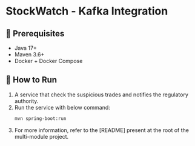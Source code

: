 # StockWatch - Kafka Integration

## 🔧 Prerequisites

- Java 17+
- Maven 3.6+
- Docker + Docker Compose

## 🚀 How to Run

1. A service that check the suspicious trades and notifies the regulatory authority.
2. Run the service with below command:
   ```bash
   mvn spring-boot:run
   ```
2. For more information, refer to the [README] present at the root of the multi-module project.